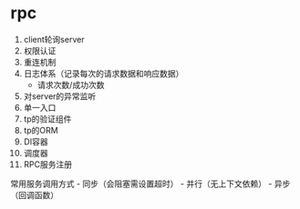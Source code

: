 # rpc

1. client轮询server
2. 权限认证
3. 重连机制
4. 日志体系（记录每次的请求数据和响应数据）
    - 请求次数/成功次数
5. 对server的异常监听
6. 单一入口
7. tp的验证组件
8. tp的ORM
9. DI容器
10. 调度器
11. RPC服务注册

常用服务调用方式
    - 同步（会阻塞需设置超时）
    - 并行（无上下文依赖）
    - 异步（回调函数）